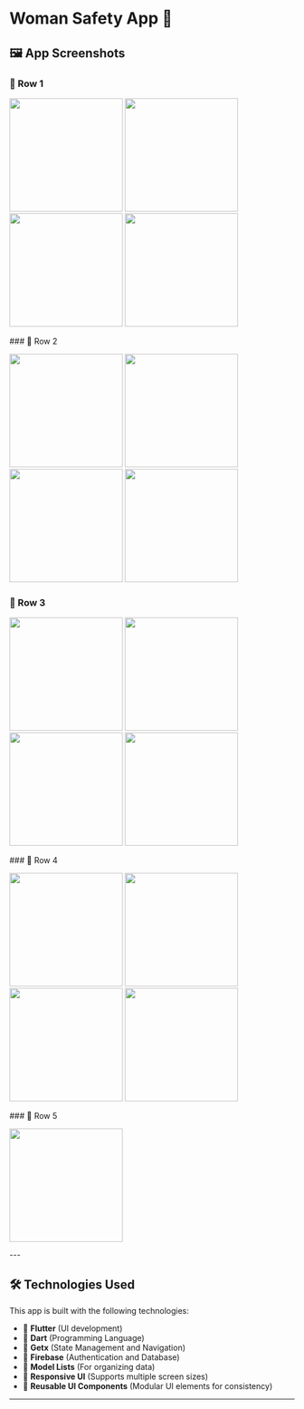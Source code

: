 # Woman Safety App 📖



## 🖼 App Screenshots

### 🔹 Row 1
<p float="left">
  <img src="assets/screenshots/splash.jpg" width="200"/>
  <img src="assets/screenshots/sign_in.jpg" width="200"/>
  <img src="assets/screenshots/sign_up.jpg" width="200"/>
  <img src="assets/screenshots/email.jpg" width="200"/>
</p>
### 🔹 Row 2
<p float="left">
  <img src="assets/screenshots/otp.jpg" width="200"/>
  <img src="assets/screenshots/confirmed.jpg" width="200"/>
  <img src="assets/screenshots/map_permission.jpg" width="200"/>
  <img src="assets/screenshots/map.jpg" width="200"/>
</p>

### 🔹 Row 3
<p float="left">
  <img src="assets/screenshots/home.jpg" width="200"/>
  <img src="assets/screenshots/help.jpg" width="200"/>
  <img src="assets/screenshots/emergency_number.jpg" width="200"/>
  <img src="assets/screenshots/faq.jpg" width="200"/>
</p>
### 🔹 Row 4
<p float="left">
  <img src="assets/screenshots/sos_msg.jpg" width="200"/>
  <img src="assets/screenshots/user.jpg" width="200"/>
  <img src="assets/screenshots/msg.jpg" width="200"/>
  <img src="assets/screenshots/add_number.jpg" width="200"/>
</p>
### 🔹 Row 5
<p float="left">
 <img src="assets/screenshots/profile.jpg" width="200"/>
</p>
---

## 🛠️ Technologies Used

This app is built with the following technologies:

- 🔹 **Flutter** (UI development)
- 🔹 **Dart** (Programming Language)
- 🔹 **Getx** (State Management and Navigation)
- 🔹 **Firebase** (Authentication and Database)
- 🔹 **Model Lists** (For organizing data)
- 🔹 **Responsive UI** (Supports multiple screen sizes)
- 🔹 **Reusable UI Components** (Modular UI elements for consistency)
---